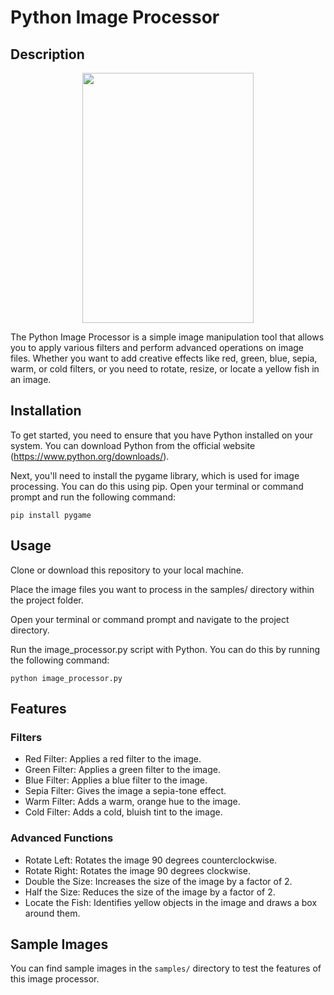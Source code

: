 # Python Image Processor
## Description

<p align="center">
  <img width="274" height="400" src="https://github.com/salmanayazz/python-image-processor/assets/80385814/0ac35a47-fc01-4360-a529-07154b78123b">
</p>


The Python Image Processor is a simple image manipulation tool that allows you to apply various filters and perform advanced operations on image files. Whether you want to add creative effects like red, green, blue, sepia, warm, or cold filters, or you need to rotate, resize, or locate a yellow fish in an image.

## Installation

To get started, you need to ensure that you have Python installed on your system. You can download Python from the official website (https://www.python.org/downloads/).

Next, you'll need to install the pygame library, which is used for image processing. You can do this using pip. Open your terminal or command prompt and run the following command:
```
pip install pygame
```
## Usage

Clone or download this repository to your local machine.

Place the image files you want to process in the samples/ directory within the project folder.

Open your terminal or command prompt and navigate to the project directory.

Run the image_processor.py script with Python. You can do this by running the following command:

```
python image_processor.py
```

## Features
### Filters

- Red Filter: Applies a red filter to the image.
- Green Filter: Applies a green filter to the image.
- Blue Filter: Applies a blue filter to the image.
- Sepia Filter: Gives the image a sepia-tone effect.
- Warm Filter: Adds a warm, orange hue to the image.
- Cold Filter: Adds a cold, bluish tint to the image.

### Advanced Functions

- Rotate Left: Rotates the image 90 degrees counterclockwise.
- Rotate Right: Rotates the image 90 degrees clockwise.
- Double the Size: Increases the size of the image by a factor of 2.
- Half the Size: Reduces the size of the image by a factor of 2.
- Locate the Fish: Identifies yellow objects in the image and draws a box around them.

## Sample Images

You can find sample images in the `samples/` directory to test the features of this image processor.